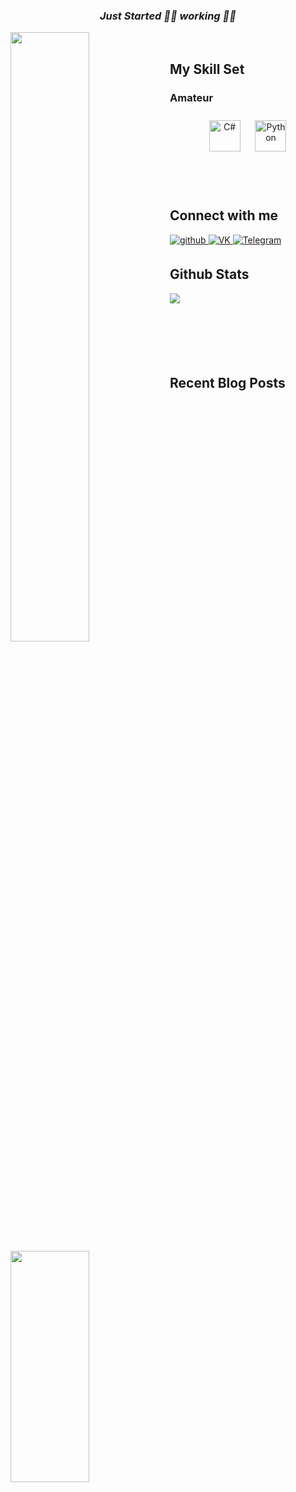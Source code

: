 ### ***<div align="center">Just Started 👨‍💻 working  🚀😓</div>***  
                          

<img src="https://image.myanimelist.net/ui/BQM6jEZ-UJLgGUuvrNkYUK2w0nn13a9f64E7YJiO-ahnubVQLJ-3jHKUQfRg4M8xQJzv_zKWMuiatrcHLOdaaw" align="left" style="width: 50%" />  
  

<br/>  


## My Skill Set  


### Amateur 
<div align="center">  
<a href="https://docs.microsoft.com/en-us/dotnet/csharp/" target="_blank"><img style="margin: 10px" src="https://profilinator.rishav.dev/skills-assets/csharp-original.svg" alt="C#" height="50" /></a>  
<a href="https://www.python.org/" target="_blank"><img style="margin: 10px" src="https://profilinator.rishav.dev/skills-assets/python-original.svg" alt="Python" height="50" /></a>  
</div>  

<br/>  
<br/> 
<br/> 



## Connect with me  
<a href="https://github.com/justkingyt1" target="_blank">
<img src=https://img.shields.io/badge/github-%2324292e.svg?&style=for-the-badge&logo=github&logoColor=white alt=github style="margin-bottom: 5px;" />
<a href="https://vk.com/justkingyt" target="_blank">
<img  src=https://img.shields.io/badge/VK-%2324292e.svg?&style=for-the-badge&logo=VK&logoColor=white alt=VK style="margin-bottom: 5px;" />
<a href="https://t.me/justkingyt" target="_blank">
<img  src=https://img.shields.io/badge/Telegram-%2324292e.svg?&style=for-the-badge&logo=Telegram&logoColor=white alt=Telegram style="margin-bottom: 5px;" />
</a>  
  

<br/>  


## Github Stats  
<img src="https://github-readme-stats.vercel.app/api?username=justkingyt1&show_icons=true&count_private=true&hide_border=true" align="left" />  
<br/> 
<br/> 
<br/> 
<br/> 
<br/> 
<br/>  

## Recent Blog Posts 
<img src="https://64.media.tumblr.com/e71e6bfdd81f94b3770619ac0d803a07/tumblr_ok6mogpGd81vlvf9to1_500.gif" align="left" height="370" width="50%" />  
